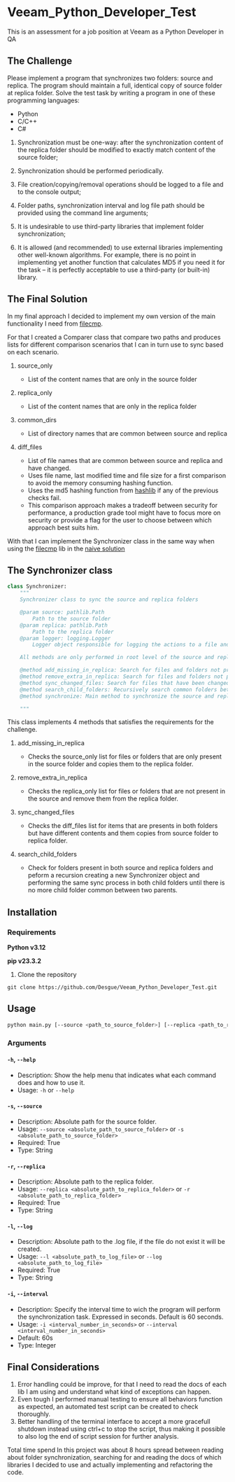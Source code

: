 # Veeam_Python_Developer_Test
This is an assessment for a job position at Veeam as a Python Developer in QA

## The Challenge

Please implement a program that synchronizes two folders: source and replica. The
program should maintain a full, identical copy of source folder at replica folder.
Solve the test task by writing a program in one of these programming languages:

- Python
- C/C++
- C#

1. Synchronization must be one-way: after the synchronization content of the
replica folder should be modified to exactly match content of the source
folder;

2. Synchronization should be performed periodically.

3. File creation/copying/removal operations should be logged to a file and to the
console output;

4. Folder paths, synchronization interval and log file path should be provided using the command line arguments;

5. It is undesirable to use third-party libraries that implement folder
synchronization;

6. It is allowed (and recommended) to use external libraries implementing other
well-known algorithms. For example, there is no point in implementing yet
another function that calculates MD5 if you need it for the task – it is
perfectly acceptable to use a third-party (or built-in) library.

## The Final Solution
In my final approach I decided to implement my own version of the main functionality I need from [filecmp](https://docs.python.org/3/library/filecmp.html).  

For that I created a Comparer class that compare two paths and produces lists for different comparison scenarios that I can in turn use to sync based on each scenario.

1. source_only
    - List of the content names that are only in the source folder

2.  replica_only
    - List of the content names that are only in the replica folder

3. common_dirs
    - List of directory names that are common between source and replica

4. diff_files
    - List of file names that are common between source and replica and have changed.
    - Uses file name, last modified time and file size for a first comparison to avoid the memory consuming hashing function.
    - Uses the md5 hashing function from [hashlib](https://docs.python.org/3/library/hashlib.html) if any of the previous checks fail.
    - This comparison approach makes a tradeoff between security for performance, a production grade tool might have to focus more on security or provide a flag for the user to choose between which approach best suits him.
    
With that I can implement the Synchronizer class in the same way when using the [filecmp](https://docs.python.org/3/library/filecmp.html) lib in the [naive solution](https://github.com/Desgue/Veeam_Python_Developer_Test/tree/implement/naive-solution)



## The Synchronizer class
```Python
class Synchronizer:
    """
    Synchronizer class to sync the source and replica folders

    @param source: pathlib.Path 
        Path to the source folder
    @param replica: pathlib.Path 
        Path to the replica folder
    @param logger: logging.Logger 
        Logger object responsible for logging the actions to a file and to stdout

    All methods are only performed in root level of the source and replica folders, thats why there is a recursive call to the synchronize method in the search_child_folders method.

    @method add_missing_in_replica: Search for files and folders not present in replica but present in source and copy it to replica
    @method remove_extra_in_replica: Search for files and folders not present in source but present in replica and remove it from replica 
    @method sync_changed_files: Search for files that have been changed and sync it to replica
    @method search_child_folders: Recursively search common folders between source and replica
    @method synchronize: Main method to synchronize the source and replica folders

    """
```
This class implements 4 methods that satisfies the requirements for the challenge.

1. add_missing_in_replica
    - Checks the source_only list for files or folders that are only present in the source folder and copies them to the replica folder.

2. remove_extra_in_replica
    - Checks the replica_only list for files or folders that are not present in the source and remove them from the replica folder.

3. sync_changed_files
    - Checks the diff_files list for items that are presents in both folders but have different contents and them copies from source folder to replica folder.

4. search_child_folders
    - Check for folders present in both source and replica folders and peform a recursion creating a new Synchronizer object and performing the same sync process in both child folders until there is no more child folder common between two parents.
   
## Installation
### Requirements

**Python v3.12**

**pip v23.3.2**

1. Clone the repository

```
git clone https://github.com/Desgue/Veeam_Python_Developer_Test.git
```

## Usage

```bash
python main.py [--source <path_to_source_folder>] [--replica <path_to_replica_folder>] [--log <path_to_log_file>] [--interval <interval_number_in_seconds>]
 ```

### Arguments

#### `-h`, `--help`
- Description: Show the help menu that indicates what each command does and how to use it.
- Usage: `-h` or `--help` 

#### `-s`, `--source`
- Description: Absolute path for the source folder.
- Usage: `--source <absolute_path_to_source_folder>` or `-s <absolute_path_to_source_folder>` 
- Required: True
- Type: String

#### `-r`, `--replica` 
- Description: Absolute path to the replica folder.
- Usage: `--replica <absolute_path_to_replica_folder>` or `-r <absolute_path_to_replica_folder>`
- Required: True
- Type: String

#### `-l`, `--log` 
- Description: Absolute path to the .log file, if the file do not exist it will be created.
- Usage: `--l <absolute_path_to_log_file>` or `--log <absolute_path_to_log_file>`
- Required: True
- Type: String 

#### `-i`, `--interval`
- Description: Specify the interval time to wich the program will perform the synchronization task. Expressed in seconds. Default is 60 seconds.
- Usage: `-i <interval_number_in_seconds>` or `--interval <interval_number_in_seconds>`
- Default: 60s
- Type: Integer


## Final Considerations

1. Error handling could be improve, for that I need to read the docs of each lib I am using and understand what kind of exceptions can happen.
2. Even tough I performed manual testing to ensure all behaviors function as expected, an automated test script can be created to check thoroughly.
3. Better handling of the terminal interface to accept a more gracefull shutdown instead using ctrl+c to stop the script, thus making it possible to also log the end of script session for further analysis.

Total time spend In this project was about 8 hours spread between reading about folder synchronization, searching for and reading the docs of which libraries I decided to use and actually implementing and refactoring the code. 

